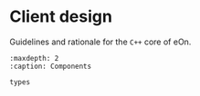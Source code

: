 # Client design

Guidelines and rationale for the `C++` core of eOn.

```{toctree}
:maxdepth: 2
:caption: Components

types
```
